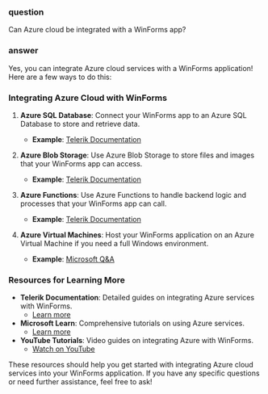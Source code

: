 ### question
Can Azure cloud be integrated with a WinForms app?

### answer
Yes, you can integrate Azure cloud services with a WinForms application! Here are a few ways to do this:

### Integrating Azure Cloud with WinForms

1. **Azure SQL Database**: Connect your WinForms app to an Azure SQL Database to store and retrieve data.
   - **Example**: [Telerik Documentation](https://docs.telerik.com/devtools/winforms/cloud-integration/azure/connect-to-data-in-the-cloud/sql-database)

2. **Azure Blob Storage**: Use Azure Blob Storage to store files and images that your WinForms app can access.
   - **Example**: [Telerik Documentation](https://docs.telerik.com/devtools/winforms/cloud-integration/azure/overview)

3. **Azure Functions**: Use Azure Functions to handle backend logic and processes that your WinForms app can call.
   - **Example**: [Telerik Documentation](https://docs.telerik.com/devtools/winforms/cloud-integration/azure/overview)

4. **Azure Virtual Machines**: Host your WinForms application on an Azure Virtual Machine if you need a full Windows environment.
   - **Example**: [Microsoft Q&A](https://learn.microsoft.com/en-us/answers/questions/1351762/can-i-host-my-dotnet-winform-application-to-azure)

### Resources for Learning More

- **Telerik Documentation**: Detailed guides on integrating Azure services with WinForms.
  - [Learn more](https://docs.telerik.com/devtools/winforms/cloud-integration/azure/connect-to-data-in-the-cloud/sql-database)
- **Microsoft Learn**: Comprehensive tutorials on using Azure services.
  - [Learn more](https://learn.microsoft.com/en-us/azure/)
- **YouTube Tutorials**: Video guides on integrating Azure with WinForms.
  - [Watch on YouTube](https://www.youtube.com/watch?v=wtcJzVJtX3U)

These resources should help you get started with integrating Azure cloud services into your WinForms application. If you have any specific questions or need further assistance, feel free to ask!
